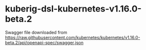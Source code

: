 # kuberig-dsl-kubernetes-v1.16.0-beta.2

Swagger file downloaded from https://raw.githubusercontent.com/kubernetes/kubernetes/v1.16.0-beta.2/api/openapi-spec/swagger.json
